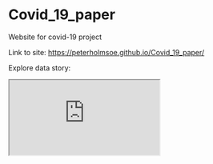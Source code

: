 # Covid_19_paper
Website for covid-19 project

Link to site: https://peterholmsoe.github.io/Covid_19_paper/

Explore data story:

<iframe src="https://trond123fred.herokuapp.com/interactive_map"></iframe>
